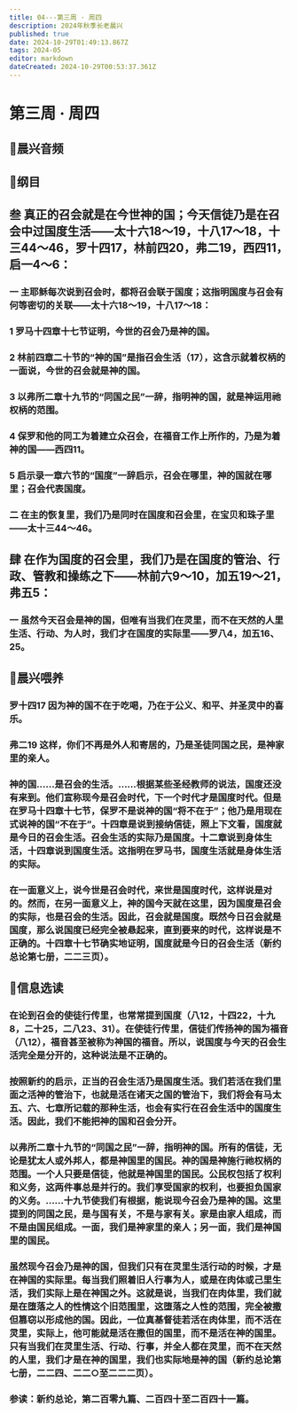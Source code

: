 ```yaml
---
title: 04---第三周 · 周四
description: 2024年秋季长老晨兴
published: true
date: 2024-10-29T01:49:13.867Z
tags: 2024-05
editor: markdown
dateCreated: 2024-10-29T00:53:37.361Z
---
```


# 第三周 · 周四



## 🎵晨兴音频


## 📖纲目

## 叁   真正的召会就是在今世神的国；今天信徒乃是在召会中过国度生活——太十六18～19，十八17～18，十三44～46，罗十四17，林前四20，弗二19，西四11，启一4～6：

### 一   主耶稣每次说到召会时，都将召会联于国度；这指明国度与召会有何等密切的关联——太十六18～19，十八17～18：

### 1   罗马十四章十七节证明，今世的召会乃是神的国。

### 2   林前四章二十节的“神的国”是指召会生活（17），这含示就着权柄的一面说，今世的召会就是神的国。

### 3   以弗所二章十九节的“同国之民”一辞，指明神的国，就是神运用祂权柄的范围。

### 4   保罗和他的同工为着建立众召会，在福音工作上所作的，乃是为着神的国——西四11。

### 5   启示录一章六节的“国度”一辞启示，召会在哪里，神的国就在哪里；召会代表国度。

### 二   在主的恢复里，我们乃是同时在国度和召会里，在宝贝和珠子里——太十三44～46。

## 肆   在作为国度的召会里，我们乃是在国度的管治、行政、管教和操练之下——林前六9～10，加五19～21，弗五5：

### 一   虽然今天召会是神的国，但唯有当我们在灵里，而不在天然的人里生活、行动、为人时，我们才在国度的实际里——罗八4，加五16、25。

## 📖晨兴喂养

### 罗十四17    因为神的国不在于吃喝，乃在于公义、和平、并圣灵中的喜乐。

### 弗二19    这样，你们不再是外人和寄居的，乃是圣徒同国之民，是神家里的亲人。

### 神的国……是召会的生活。……根据某些圣经教师的说法，国度还没有来到。他们宣称现今是召会时代，下一个时代才是国度时代。但是在罗马十四章十七节，保罗不是说神的国“将不在于”；他乃是用现在式说神的国“不在于”。十四章是说到接纳信徒，照上下文看，国度就是今日的召会生活。召会生活的实际乃是国度。十二章说到身体生活，十四章说到国度生活。这指明在罗马书，国度生活就是身体生活的实际。

### 在一面意义上，说今世是召会时代，来世是国度时代，这样说是对的。然而，在另一面意义上，神的国今天就在这里，因为国度是召会的实际，也是召会的生活。因此，召会就是国度。既然今日召会就是国度，那么说国度已经完全被悬起来，直到要来的时代，这样说是不正确的。十四章十七节确实地证明，国度就是今日的召会生活（新约总论第七册，二二三页）。

## 📖信息选读

### 在论到召会的使徒行传里，也常常提到国度（八12，十四22，十九8，二十25，二八23、31）。在使徒行传里，信徒们传扬神的国为福音（八12），福音甚至被称为神国的福音。所以，说国度与今天的召会生活完全是分开的，这种说法是不正确的。

### 按照新约的启示，正当的召会生活乃是国度生活。我们若活在我们里面之活神的管治下，也就是活在诸天之国的管治下，我们将会有马太五、六、七章所记载的那种生活，也会有实行在召会生活中的国度生活。因此，我们不能把神的国和召会分开。

### 以弗所二章十九节的“同国之民”一辞，指明神的国。所有的信徒，无论是犹太人或外邦人，都是神国里的国民。神的国是神施行祂权柄的范围。一个人只要是信徒，他就是神国里的国民。公民权包括了权利和义务，这两件事总是并行的。我们享受国家的权利，也要担负国家的义务。……十九节使我们有根据，能说现今召会乃是神的国。这里提到的同国之民，是与国有关，不是与家有关。家是由家人组成，而不是由国民组成。一面，我们是神家里的亲人；另一面，我们是神国里的国民。

### 虽然现今召会乃是神的国，但我们只有在灵里生活行动的时候，才是在神国的实际里。每当我们照着旧人行事为人，或是在肉体或己里生活，我们实际上是在神国之外。这就是说，当我们在肉体里，我们就是在堕落之人的性情这个旧范围里，这堕落之人性的范围，完全被撒但篡窃以形成他的国。因此，一位真基督徒若活在肉体里，而不活在灵里，实际上，他可能就是活在撒但的国里，而不是活在神的国里。只有当我们在灵里生活、行动、行事，并全人都在灵里，而不在天然的人里，我们才是在神的国里，我们也实际地是神的国（新约总论第七册，二二四、二二○至二二二页）。

### 参读：新约总论，第二百零九篇、二百四十至二百四十一篇。

<!-- Google tag (gtag.js) -->

<script async src="https://www.googletagmanager.com/gtag/js?id=G-1P8709Z16T"></script>
<script>
  window.dataLayer = window.dataLayer || [];
  function gtag(){dataLayer.push(arguments);}
  gtag('js', new Date());

  gtag('config', 'G-1P8709Z16T');
</script>
